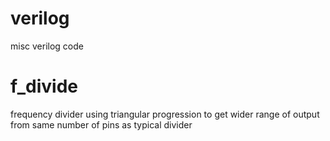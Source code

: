 # verilog
misc verilog code

# f_divide 
frequency divider using triangular progression to get wider range of output from same number of pins as typical divider
